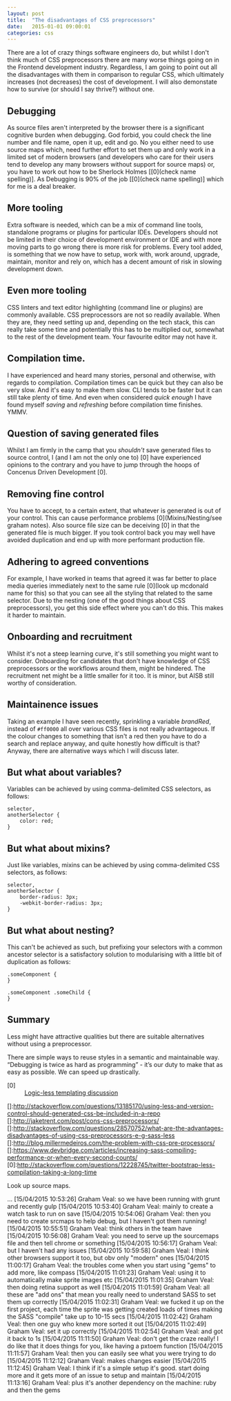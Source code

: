 ```yaml
---
layout: post
title:  "The disadvantages of CSS preprocessors"
date:   2015-01-01 09:00:01
categories: css
---
```


There are a lot of crazy things software engineers do, but whilst I don't think much of CSS preprocessors there are many worse things going on in the Frontend development industry. Regardless, I am going to point out all the  disadvantages with them in comparison to regular CSS, which ultimately increases (not decreases) the cost of development. I will also demonstate how to survive (or should I say thrive?) without one.

## Debugging

As source files aren't interpreted by the browser there is a significant cognitive burden when debugging. God forbid, you could check the line number and file name, open it up, edit and go. No you either need to use source maps which, need further effort to set them up and only work in a limited set of modern browsers (and developers who care for their users tend to develop any many browsers without support for source maps) or, you have to work out how to be Sherlock Holmes [[0](check name spelling)]. As Debugging is 90% of the job [[0](check name spelling)] which for me is a deal breaker.

## More tooling

Extra software is needed, which can be a mix of command line tools, standalone programs or plugins for particular IDEs. Developers should not be limited in their choice of development environment or IDE and with more moving parts to go wrong there is more risk for problems. Every tool added, is something that we now have to setup, work with, work around, upgrade, maintain, monitor and rely on, which has a decent amount of risk in slowing development down.

## Even more tooling

CSS linters and text editor highlighting (command line or plugins) are commonly available. CSS preprocessors are not so readily available. When they are, they need setting up and, depending on the tech stack, this can really take some time and potentially this has to be multiplied out, somewhat to the rest of the development team. Your favourite editor may not have it.

## Compilation time.

I have experienced and heard many stories, personal and otherwise, with regards to compilation. Compilation times can be quick but they can also be very slow. And it's easy to make them slow. CLI tends to be faster but it can still take plenty of time. And even when considered *quick enough* I have found myself *saving* and *refreshing* before compilation time finishes. YMMV.

## Question of saving generated files

Whilst I am firmly in the camp that you *shouldn't* save generated files to source control, I (and I am not the only one to) [0] have experienced opinions to the contrary and you have to jump through the hoops of Concenus Driven Development [0].

## Removing fine control

You have to accept, to a certain extent, that whatever is generated is out of your control. This can cause performance problems [0](Mixins/Nesting/see graham notes). Also source file size can be deceiving [0] in that the generated file is much bigger. If you took control back you may well have avoided duplication and end up with more performant production file.

## Adhering to agreed conventions

For example, I have worked in teams that agreed it was far better to place media queries immediately next to the same rule [0](look up mcdonald name for this) so that you can see all the styling that related to the same selector. Due to the nesting (one of the good things about CSS preprocessors), you get this side effect where you can't do this. This makes it harder to maintain.

## Onboarding and recruitment

Whilst it's not a steep learning curve, it's still something you might want to consider. Onboarding for candidates that don't have knowledge of CSS preprocessors or the workflows around them, might be hindered. The recruitment net might be a little smaller for it too. It is minor, but AISB still worthy of consideration.

## Maintainence issues

Taking an example I have seen recently, sprinkling a variable *brandRed*, instead of `#ff0000` all over various CSS files is not really advantageous. If the colour changes to something that isn't a red then you have to do a search and replace anyway, and quite honestly how difficult is that? Anyway, there are alternative ways which I will discuss later.


## But what about variables?

Variables can be achieved by using comma-delimited CSS selectors, as follows:

	selector,
	anotherSelector {
		color: red;
	}

## But what about mixins?

Just like variables, mixins can be achieved by using comma-delimited CSS selectors, as follows:

	selector,
	anotherSelector {
		border-radius: 3px;
		-webkit-border-radius: 3px;
	}

## But what about nesting?

This can't be achieved as such, but prefixing your selectors with a common ancestor selector is a satisfactory solution to modularising with a little bit of duplication as follows:

	.someComponent {
	}

	.someComponent .someChild {
	}

## Summary

Less might have attractive qualities but there are suitable alternatives without using a preprocessor.

There are simple ways to reuse styles in a semantic and maintainable way.
“Debugging is twice as hard as programming” - it’s our duty to make that as easy as possible.
We can speed up drastically.

<dl>
	<dt class="citation" id="ref0">[0]</dt>
	<dd><a href="http://stackoverflow.com/questions/3896730/whats-the-advantage-of-logic-less-template-such-as-mustache">Logic-less templating discussion</a></dd>
</dl>

[]:http://stackoverflow.com/questions/13185170/using-less-and-version-control-should-generated-css-be-included-in-a-repo
[]:http://jaketrent.com/post/cons-css-preprocessors/
[]:http://stackoverflow.com/questions/28570752/what-are-the-advantages-disadvantages-of-using-css-preprocessors-e-g-sass-less
[]:http://blog.millermedeiros.com/the-problem-with-css-pre-processors/
[]:https://www.devbridge.com/articles/increasing-sass-compiling-performance-or-when-every-second-counts/
[0]:http://stackoverflow.com/questions/12228745/twitter-bootstrap-less-compilation-taking-a-long-time

Look up source maps.

...
[15/04/2015 10:53:26] Graham Veal: so we have been running with grunt and recently gulp
[15/04/2015 10:53:40] Graham Veal: mainly to create a watch task to run on save
[15/04/2015 10:54:06] Graham Veal: then you need to create srcmaps to help debug, but I haven't got them running!
[15/04/2015 10:55:51] Graham Veal:  think others in the team have
[15/04/2015 10:56:08] Graham Veal: you need to serve up the sourcemaps file and then tell chrome or something
[15/04/2015 10:56:17] Graham Veal: but I haven't had any issues
[15/04/2015 10:59:58] Graham Veal: I think other browsers support it too, but obv only "modern" ones
[15/04/2015 11:00:17] Graham Veal: the troubles come when you start using "gems" to add more, like compass
[15/04/2015 11:01:23] Graham Veal: using it to automatically make sprite images etc
[15/04/2015 11:01:35] Graham Veal: then doing retina support as well
[15/04/2015 11:01:59] Graham Veal: all these are "add ons" that mean you really need to understand SASS to set them up correctly
[15/04/2015 11:02:31] Graham Veal: we fucked it up on the first project, each time the sprite was getting created loads of times making the SASS "compile" take up to 10-15 secs
[15/04/2015 11:02:42] Graham Veal: then one guy who knew more sorted it out
[15/04/2015 11:02:49] Graham Veal: set it up correctly
[15/04/2015 11:02:54] Graham Veal: and got it back to 1s
[15/04/2015 11:11:50] Graham Veal:  don't get the craze really! I do like that it does things for you, like having a pxtoem function
[15/04/2015 11:11:57] Graham Veal: then you can easily see what you were trying to do
[15/04/2015 11:12:12] Graham Veal: makes changes easier
[15/04/2015 11:12:45] Graham Veal: I think if it's a simple setup it's good. start doing more and it gets more of an issue to setup and maintain
[15/04/2015 11:13:16] Graham Veal: plus it's another dependency on the machine: ruby and then the gems